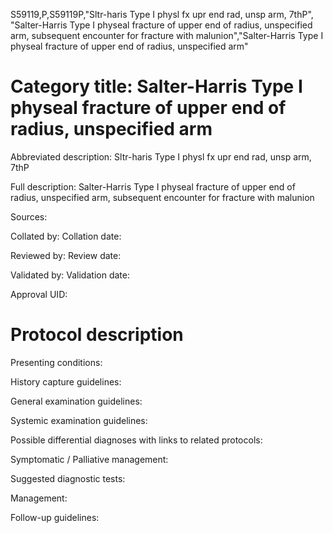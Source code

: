 S59119,P,S59119P,"Sltr-haris Type I physl fx upr end rad, unsp arm, 7thP", "Salter-Harris Type I physeal fracture of upper end of radius, unspecified arm, subsequent encounter for fracture with malunion","Salter-Harris Type I physeal fracture of upper end of radius, unspecified arm"
# Category title: Salter-Harris Type I physeal fracture of upper end of radius, unspecified arm

Abbreviated description: Sltr-haris Type I physl fx upr end rad, unsp arm, 7thP

Full description: Salter-Harris Type I physeal fracture of upper end of radius, unspecified arm, subsequent encounter for fracture with malunion

Sources:

Collated by:
Collation date:

Reviewed by:
Review date:

Validated by:
Validation date:

Approval UID:

# Protocol description

Presenting conditions:

History capture guidelines:

General examination guidelines:

Systemic examination guidelines:

Possible differential diagnoses with links to related protocols:

Symptomatic / Palliative management:

Suggested diagnostic tests:

Management:

Follow-up guidelines:
